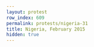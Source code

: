 ```yaml
---
layout: protest
row_index: 609
permalink: protests/nigeria-31
title: Nigeria, February 2015
hidden: true
---
```


